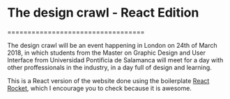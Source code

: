 # The design crawl - React Edition
==================================

The design crawl will be an event happening in London on 24th of March 2018, in which students from the Master on Graphic Design and User Interface from Universidad Pontificia de Salamanca will meet for a day with other proffessionals in the industry, in a day full of design and learning.

This is a React version of the website done using the boilerplate [React Rocket](https://github.com/jakemmarsh/react-rocket-boilerplate), which I encourage you to check because it is awesome.